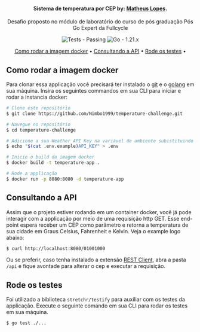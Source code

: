 <h4 align="center">Sistema de temperatura por CEP by: <a href="https://www.linkedin.com/in/matheuslopes1999/" target="_blank">Matheus Lopes</a>.</h4>
<p align="center">Desafio proposto no módulo de laboratório do curso de pós graduação Pós Go Expert da Fullcycle</p>

<p align="center">
  <img src="https://img.shields.io/badge/Tests-Passing-2ea44f" alt="Tests - Passing">
  <img src="https://img.shields.io/badge/Go-1.21.x-2ea44f" alt="Go - 1.21.x">
</p>

<p align="center">
  <a href="#como-rodar-a-imagem-docker">Como rodar a imagem docker</a> •
  <a href="#consultando-a-api">Consultando a API</a> •
  <a href="#rode-os-testes">Rode os testes</a> •
</p>

## Como rodar a imagem docker

Para clonar essa applicação você precisará ter instalado o [git](https://git-scm.com) e o [golang](https://go.dev/) em sua máquina. Insira os seguintes commandos em sua CLI para iniciar e rodar a instancia docker:

```bash
# Clone este repositório
$ git clone https://github.com/Nimbo1999/temperature-challenge.git

# Navegue no repositório
$ cd temperature-challenge

# Adicione a sua Weather API Key na variável de ambiente subistituindo a API_KEY pela sua KEY.
$ echo "$(cat .env.example)API_KEY" > .env

# Inicie o build da imagem docker
$ docker build -t temperature-app .

# Rode a applicação
$ docker run -p 8080:8080 -d temperature-app
```

## Consultando a API

Assim que o projeto estiver rodando em um container docker, você já pode interagir com a applicação por meio de uma requisição http GET. Esse end-point espera receber um CEP como parâmetro e retorna a temperatura de sua cidade em Graus Celsius, Fahrenheit e Kelvin. Veja o example logo abaixo:

```bash
$ curl http://localhost:8080/01001000
```

Ou se preferir, caso tenha instalado a extensão [REST Client](https://marketplace.visualstudio.com/items?itemName=humao.rest-client), abra a pasta `/api` e fique avontade para alterar o cep e executar a requisição.

## Rode os testes

Foi utilizado a biblioteca `stretchr/testify` para auxiliar com os testes da applicação. Execute o seguinte comando em sua CLI para rodar os testes em sua máquina.

```bash
$ go test ./...
```
